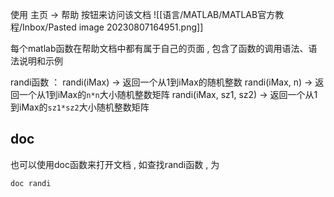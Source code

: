 使用 主页 -> 帮助 按钮来访问该文档
![[语言/MATLAB/MATLAB官方教程/Inbox/Pasted image 20230807164951.png]]

每个matlab函数在帮助文档中都有属于自己的页面 , 包含了函数的调用语法、语法说明和示例

randi函数 ：
randi(iMax) -> 返回一个从1到iMax的随机整数
randi(iMax, n) -> 返回一个从1到iMax的`n*n`大小随机整数矩阵
randi(iMax, sz1, sz2) -> 返回一个从1到iMax的`sz1*sz2`大小随机整数矩阵

## doc
也可以使用doc函数来打开文档 , 如查找randi函数 , 为
```
doc randi
```
